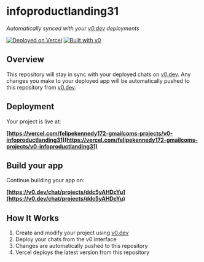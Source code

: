 # infoproductlanding31

*Automatically synced with your [v0.dev](https://v0.dev) deployments*

[![Deployed on Vercel](https://img.shields.io/badge/Deployed%20on-Vercel-black?style=for-the-badge&logo=vercel)](https://vercel.com/felipekennedy172-gmailcoms-projects/v0-infoproductlanding31)
[![Built with v0](https://img.shields.io/badge/Built%20with-v0.dev-black?style=for-the-badge)](https://v0.dev/chat/projects/ddc5yAHDcYu)

## Overview

This repository will stay in sync with your deployed chats on [v0.dev](https://v0.dev).
Any changes you make to your deployed app will be automatically pushed to this repository from [v0.dev](https://v0.dev).

## Deployment

Your project is live at:

**[https://vercel.com/felipekennedy172-gmailcoms-projects/v0-infoproductlanding31](https://vercel.com/felipekennedy172-gmailcoms-projects/v0-infoproductlanding31)**

## Build your app

Continue building your app on:

**[https://v0.dev/chat/projects/ddc5yAHDcYu](https://v0.dev/chat/projects/ddc5yAHDcYu)**

## How It Works

1. Create and modify your project using [v0.dev](https://v0.dev)
2. Deploy your chats from the v0 interface
3. Changes are automatically pushed to this repository
4. Vercel deploys the latest version from this repository